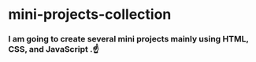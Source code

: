 # mini-projects-collection
### I am going to create several mini projects mainly using HTML, CSS, and JavaScript .☝️
